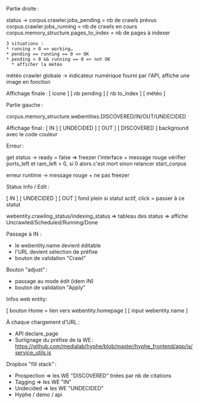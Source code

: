 Partie droite :

  status →
    corpus.crawler.jobs_pending = nb de crawls prévus
    corpus.crawler.jobs_running = nb de crawls en cours
    corpus.memory_structure.pages_to_index = nb de pages à indexer

    3 situations :
    * running > 0 => working…
    * pending == running == 0 => OK
    * pending > 0 && running == 0 => not OK
      * afficher la météo

  météo crawler globale →
    indicateur numérique fourni par l'API, affiche une image en fonction

  Affichage finale :
    [ icone ] [ nb pending ] [ nb to_index ] [ météo ]


Partie gauche :

  corpus.memory_structure.webentities.DISCOVERED/IN/OUT/UNDECIDED

  Affichage final :
    [ IN ] [ UNDECIDED ] [ OUT ] [ DISCOVERED ] background avec le code couleur


Erreur :

  get status →
    ready = false => freezer l'interface + message rouge
    vérifier ports_left et ram_left > 0, si 0 alors c'est mort
    sinon relancer start_corpus

  erreur runtime →
    message rouge + ne pas freezer


Status Info / Edit :

  [ IN ] [ UNDECIDED ] [ OUT ] fond plein si statut actif, click = passer à ce statut

  webentity.crawling_status/indexing_status => tableau des status => affiche Uncrawled/Scheduled/Running/Done

  Passage à IN  :
  * le webentity.name devient éditable
  * l'URL devient sélection de préfixe
  * bouton de validation "Crawl"

  Bouton "adjust" :
  * passage au mode édit (idem IN)
  * bouton de validation "Apply"


Infos web entity:

  [ bouton Home = lien vers webentity.homepage ]
  [ input webentity.name ]


À chaque chargement d'URL :

  * API declare_page
  * Surlignage du préfixe de la WE : https://github.com/medialab/hyphe/blob/master/hyphe_frontend/app/js/service_utils.js


Dropbox "fill stack" :

  * Prospection => les WE "DISCOVERED" triées par nb de citations
  * Tagging => les WE "IN"
  * Undecided => les WE "UNDECIDED"
  * Hyphe / demo / api
